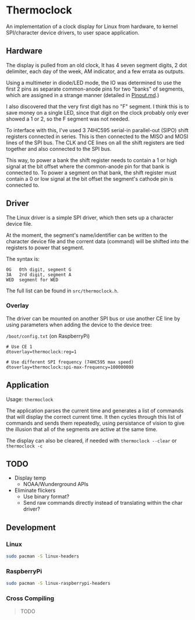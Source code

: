# Thermoclock

An implementation of a clock display for Linux from hardware, to kernel SPI/character device drivers,
to user space application.

## Hardware

The display is pulled from an old clock, It has 4 seven segment digits, 2 dot delimiter, each day of
the week, AM indicator, and a few errata as outputs.

Using a multimeter in diode/LED mode, the IO was determined to use the first 2 pins as separate
common-anode pins for two "banks" of segments, which are assigned in a strange manner (detailed in
[Pinout.md][pinout].)

I also discovered that the very first digit has no "F" segment. I think this is to save money on a
single LED, since that digit on the clock probably only ever showed a 1 or 2, so the F segment was
not needed.

To interface with this, I've used 3 74HC595 serial-in parallel-out (SIPO) shift registers connected
in series. This is then connected to the MISO and MOSI lines of the SPI bus. The CLK and CE lines
on all the shift registers are tied together and also connected to the SPI bus.

This way, to power a bank the shift register needs to contain a 1 or high signal at the bit offset
where the common-anode pin for that bank is connected to. To power a segment on that bank, the shift
register must contain a 0 or low signal at the bit offset the segment's cathode pin is connected to.

## Driver

The Linux driver is a simple SPI driver, which then sets up a character device file.

At the moment, the segment's name/identifier can be written to the character device file and the
corrent data (command) will be shifted into the registers to power that segment.

The syntax is:

```
0G   0th digit, segment G
3A   2rd digit, segment A
WED  segment for WED
```

The full list can be found in `src/thermoclock.h`.

### Overlay

The driver can be mounted on another SPI bus or use another CE line by using parameters when adding
the device to the device tree:

`/boot/config.txt` (on RaspberryPi)

```
# Use CE 1
dtoverlay=thermoclock:reg=1

# Use different SPI frequency (74HC595 max speed)
dtoverlay=thermoclock:spi-max-frequency=100000000
```

## Application

Usage: `thermoclock`

The application parses the current time and generates a list of commands that will display the correct
current time. It then cycles through this list of commands and sends them repeatedly, using persistance
of vision to give the illusion that all of the segments are active at the same time.

The display can also be cleared, if needed with `thermoclock --clear` or `thermoclock -c`

## TODO

* Display temp
  * NOAA/Wunderground APIs
* Eliminate flickers
  * Use binary format?
  * Send raw commands directly instead of translating within the char driver?

## Development

### Linux

```sh
sudo pacman -S linux-headers
```

### RaspberryPi

```sh
sudo pacman -S linux-raspberrypi-headers
```

### Cross Compiling

> TODO

[pinout]: ./drc/Pinout.md
